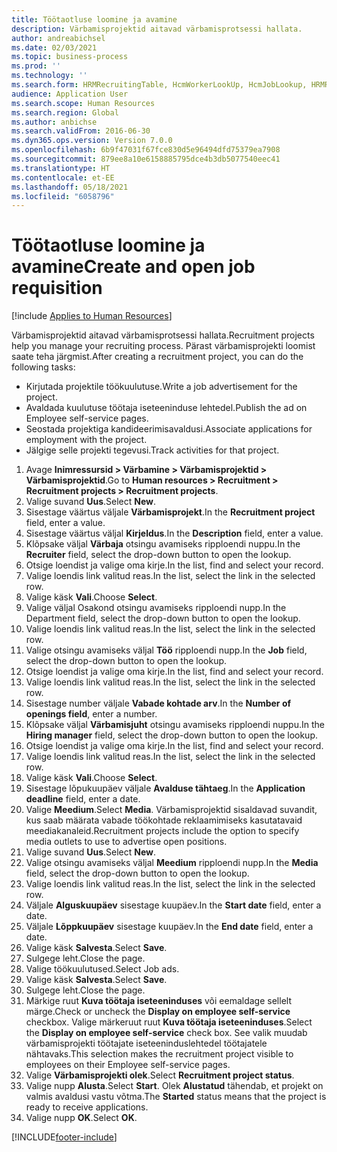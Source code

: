 ```yaml
---
title: Töötaotluse loomine ja avamine
description: Värbamisprojektid aitavad värbamisprotsessi hallata.
author: andreabichsel
ms.date: 02/03/2021
ms.topic: business-process
ms.prod: ''
ms.technology: ''
ms.search.form: HRMRecruitingTable, HcmWorkerLookUp, HcmJobLookup, HRMRecruitingMedia, HRMRecruitingJobAd, HcmPersonnelManagementWorkspace
audience: Application User
ms.search.scope: Human Resources
ms.search.region: Global
ms.author: anbichse
ms.search.validFrom: 2016-06-30
ms.dyn365.ops.version: Version 7.0.0
ms.openlocfilehash: 6b9f47031f67fce830d5e96494dfd75379ea7908
ms.sourcegitcommit: 879ee8a10e6158885795dce4b3db5077540eec41
ms.translationtype: HT
ms.contentlocale: et-EE
ms.lasthandoff: 05/18/2021
ms.locfileid: "6058796"
---
```

# <a name="create-and-open-job-requisition"></a><span data-ttu-id="715ed-103">Töötaotluse loomine ja avamine</span><span class="sxs-lookup"><span data-stu-id="715ed-103">Create and open job requisition</span></span>

[!include [Applies to Human Resources](../includes/applies-to-hr.md)]

<span data-ttu-id="715ed-104">Värbamisprojektid aitavad värbamisprotsessi hallata.</span><span class="sxs-lookup"><span data-stu-id="715ed-104">Recruitment projects help you manage your recruiting process.</span></span> <span data-ttu-id="715ed-105">Pärast värbamisprojekti loomist saate teha järgmist.</span><span class="sxs-lookup"><span data-stu-id="715ed-105">After creating a recruitment project, you can do the following tasks:</span></span>

- <span data-ttu-id="715ed-106">Kirjutada projektile töökuulutuse.</span><span class="sxs-lookup"><span data-stu-id="715ed-106">Write a job advertisement for the project.</span></span>
- <span data-ttu-id="715ed-107">Avaldada kuulutuse töötaja iseteeninduse lehtedel.</span><span class="sxs-lookup"><span data-stu-id="715ed-107">Publish the ad on Employee self-service pages.</span></span>
- <span data-ttu-id="715ed-108">Seostada projektiga kandideerimisavaldusi.</span><span class="sxs-lookup"><span data-stu-id="715ed-108">Associate applications for employment with the project.</span></span>
- <span data-ttu-id="715ed-109">Jälgige selle projekti tegevusi.</span><span class="sxs-lookup"><span data-stu-id="715ed-109">Track activities for that project.</span></span> 

1. <span data-ttu-id="715ed-110">Avage **Inimressursid > Värbamine > Värbamisprojektid > Värbamisprojektid**.</span><span class="sxs-lookup"><span data-stu-id="715ed-110">Go to **Human resources > Recruitment > Recruitment projects > Recruitment projects**.</span></span>
2. <span data-ttu-id="715ed-111">Valige suvand **Uus**.</span><span class="sxs-lookup"><span data-stu-id="715ed-111">Select **New**.</span></span>
3. <span data-ttu-id="715ed-112">Sisestage väärtus väljale **Värbamisprojekt**.</span><span class="sxs-lookup"><span data-stu-id="715ed-112">In the **Recruitment project** field, enter a value.</span></span>
4. <span data-ttu-id="715ed-113">Sisestage väärtus väljal **Kirjeldus**.</span><span class="sxs-lookup"><span data-stu-id="715ed-113">In the **Description** field, enter a value.</span></span>
5. <span data-ttu-id="715ed-114">Klõpsake väljal **Värbaja** otsingu avamiseks ripploendi nuppu.</span><span class="sxs-lookup"><span data-stu-id="715ed-114">In the **Recruiter** field, select the drop-down button to open the lookup.</span></span>
6. <span data-ttu-id="715ed-115">Otsige loendist ja valige oma kirje.</span><span class="sxs-lookup"><span data-stu-id="715ed-115">In the list, find and select your record.</span></span>
7. <span data-ttu-id="715ed-116">Valige loendis link valitud reas.</span><span class="sxs-lookup"><span data-stu-id="715ed-116">In the list, select the link in the selected row.</span></span>
8. <span data-ttu-id="715ed-117">Valige käsk **Vali**.</span><span class="sxs-lookup"><span data-stu-id="715ed-117">Choose **Select**.</span></span>
9. <span data-ttu-id="715ed-118">Valige väljal Osakond otsingu avamiseks ripploendi nupp.</span><span class="sxs-lookup"><span data-stu-id="715ed-118">In the Department field, select the drop-down button to open the lookup.</span></span>
10. <span data-ttu-id="715ed-119">Valige loendis link valitud reas.</span><span class="sxs-lookup"><span data-stu-id="715ed-119">In the list, select the link in the selected row.</span></span>
11. <span data-ttu-id="715ed-120">Valige otsingu avamiseks väljal **Töö** ripploendi nupp.</span><span class="sxs-lookup"><span data-stu-id="715ed-120">In the **Job** field, select the drop-down button to open the lookup.</span></span>
12. <span data-ttu-id="715ed-121">Otsige loendist ja valige oma kirje.</span><span class="sxs-lookup"><span data-stu-id="715ed-121">In the list, find and select your record.</span></span>
13. <span data-ttu-id="715ed-122">Valige loendis link valitud reas.</span><span class="sxs-lookup"><span data-stu-id="715ed-122">In the list, select the link in the selected row.</span></span>
14. <span data-ttu-id="715ed-123">Sisestage number väljale **Vabade kohtade arv**.</span><span class="sxs-lookup"><span data-stu-id="715ed-123">In the **Number of openings field**, enter a number.</span></span>
15. <span data-ttu-id="715ed-124">Klõpsake väljal **Värbamisjuht** otsingu avamiseks ripploendi nuppu.</span><span class="sxs-lookup"><span data-stu-id="715ed-124">In the **Hiring manager** field, select the drop-down button to open the lookup.</span></span>
16. <span data-ttu-id="715ed-125">Otsige loendist ja valige oma kirje.</span><span class="sxs-lookup"><span data-stu-id="715ed-125">In the list, find and select your record.</span></span>
17. <span data-ttu-id="715ed-126">Valige loendis link valitud reas.</span><span class="sxs-lookup"><span data-stu-id="715ed-126">In the list, select the link in the selected row.</span></span>
18. <span data-ttu-id="715ed-127">Valige käsk **Vali**.</span><span class="sxs-lookup"><span data-stu-id="715ed-127">Choose **Select**.</span></span>
19. <span data-ttu-id="715ed-128">Sisestage lõpukuupäev väljale **Avalduse tähtaeg**.</span><span class="sxs-lookup"><span data-stu-id="715ed-128">In the **Application deadline** field, enter a date.</span></span>
20. <span data-ttu-id="715ed-129">Valige **Meedium**.</span><span class="sxs-lookup"><span data-stu-id="715ed-129">Select **Media**.</span></span> <span data-ttu-id="715ed-130">Värbamisprojektid sisaldavad suvandit, kus saab määrata vabade töökohtade reklaamimiseks kasutatavaid meediakanaleid.</span><span class="sxs-lookup"><span data-stu-id="715ed-130">Recruitment projects include the option to specify media outlets to use to advertise open positions.</span></span>  
21. <span data-ttu-id="715ed-131">Valige suvand **Uus**.</span><span class="sxs-lookup"><span data-stu-id="715ed-131">Select **New**.</span></span>
22. <span data-ttu-id="715ed-132">Valige otsingu avamiseks väljal **Meedium** ripploendi nupp.</span><span class="sxs-lookup"><span data-stu-id="715ed-132">In the **Media** field, select the drop-down button to open the lookup.</span></span>
23. <span data-ttu-id="715ed-133">Valige loendis link valitud reas.</span><span class="sxs-lookup"><span data-stu-id="715ed-133">In the list, select the link in the selected row.</span></span>
24. <span data-ttu-id="715ed-134">Väljale **Alguskuupäev** sisestage kuupäev.</span><span class="sxs-lookup"><span data-stu-id="715ed-134">In the **Start date** field, enter a date.</span></span>
25. <span data-ttu-id="715ed-135">Väljale **Lõppkuupäev** sisestage kuupäev.</span><span class="sxs-lookup"><span data-stu-id="715ed-135">In the **End date** field, enter a date.</span></span>
26. <span data-ttu-id="715ed-136">Valige käsk **Salvesta**.</span><span class="sxs-lookup"><span data-stu-id="715ed-136">Select **Save**.</span></span>
27. <span data-ttu-id="715ed-137">Sulgege leht.</span><span class="sxs-lookup"><span data-stu-id="715ed-137">Close the page.</span></span>
28. <span data-ttu-id="715ed-138">Valige töökuulutused.</span><span class="sxs-lookup"><span data-stu-id="715ed-138">Select Job ads.</span></span>
29. <span data-ttu-id="715ed-139">Valige käsk **Salvesta**.</span><span class="sxs-lookup"><span data-stu-id="715ed-139">Select **Save**.</span></span>
30. <span data-ttu-id="715ed-140">Sulgege leht.</span><span class="sxs-lookup"><span data-stu-id="715ed-140">Close the page.</span></span>
31. <span data-ttu-id="715ed-141">Märkige ruut **Kuva töötaja iseteeninduses** või eemaldage sellelt märge.</span><span class="sxs-lookup"><span data-stu-id="715ed-141">Check or uncheck the **Display on employee self-service** checkbox.</span></span> <span data-ttu-id="715ed-142">Valige märkeruut ruut **Kuva töötaja iseteeninduses**.</span><span class="sxs-lookup"><span data-stu-id="715ed-142">Select the **Display on employee self-service** check box.</span></span> <span data-ttu-id="715ed-143">See valik muudab värbamisprojekti töötajate iseteeninduslehtedel töötajatele nähtavaks.</span><span class="sxs-lookup"><span data-stu-id="715ed-143">This selection makes the recruitment project visible to employees on their Employee self-service pages.</span></span>
32. <span data-ttu-id="715ed-144">Valige **Värbamisprojekti olek**.</span><span class="sxs-lookup"><span data-stu-id="715ed-144">Select **Recruitment project status**.</span></span>
33. <span data-ttu-id="715ed-145">Valige nupp **Alusta**.</span><span class="sxs-lookup"><span data-stu-id="715ed-145">Select **Start**.</span></span> <span data-ttu-id="715ed-146">Olek **Alustatud** tähendab, et projekt on valmis avaldusi vastu võtma.</span><span class="sxs-lookup"><span data-stu-id="715ed-146">The **Started** status means that the project is ready to receive applications.</span></span>  
34. <span data-ttu-id="715ed-147">Valige nupp **OK**.</span><span class="sxs-lookup"><span data-stu-id="715ed-147">Select **OK**.</span></span>

[!INCLUDE[footer-include](../includes/footer-banner.md)]